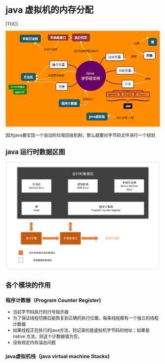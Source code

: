 # java 虚拟机的内存分配

[TOC]

<img src="../mind/java_analysis.png" style="width: 700px;" />

因为java要实现一个自动的垃圾回收机制，那么就要对字节码文件进行一个规划



## java 运行时数据区图

<img src="../mind/memory.png" style="width: 600px;" />



## 各个模块的作用



### 程序计数器（Program Counter Register)

- 当前字节码执行的行号指示器
- 为了保证线程切换后能恢复到正确的执行位置，每条线程都有一个独立的线程计数器
- 如果线程正在执行的java方法，则记录的是虚拟机字节码的地址；如果是native 方法，则这个计数器值为空。
- 没有规定内存溢出问题





### java虚拟机栈（java virtual machine Stacks)













